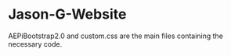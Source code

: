 # Jason-G-Website
AEPiBootstrap2.0 and custom.css are the main files containing the necessary code.
